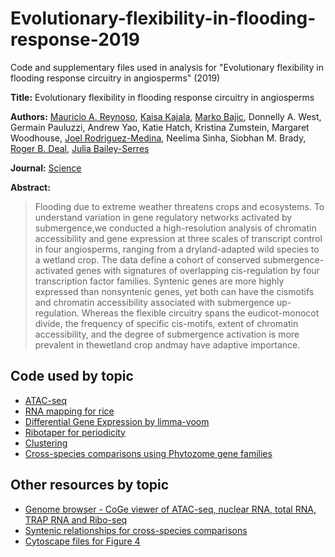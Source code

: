 # Evolutionary-flexibility-in-flooding-response-2019
Code and supplementary files used in analysis for "Evolutionary flexibility in flooding response circuitry in angiosperms" (2019)

**Title:** Evolutionary flexibility in flooding response circuitry in angiosperms

**Authors:**  [Mauricio A. Reynoso](https://github.com/reynosoma), [Kaisa Kajala](https://github.com/kaisakajala), [Marko Bajic](https://github.com/DealLab), Donnelly A. West, Germain Pauluzzi, Andrew Yao, Katie Hatch, Kristina  Zumstein, Margaret Woodhouse, [Joel Rodriguez-Medina](https://github.com/rodriguezmDNA), Neelima Sinha, Siobhan M. Brady, [Roger B. Deal](https://github.com/DealLab), [Julia Bailey-Serres](https://github.com/jbserres)

**Journal:** [Science](https://science.sciencemag.org/cgi/doi/10.1126/science.aax8862)

**Abstract:** 

> Flooding due to extreme weather threatens crops and ecosystems. To understand variation in gene regulatory networks activated by submergence,we conducted a high-resolution analysis of chromatin accessibility and gene expression at three scales of transcript control in four angiosperms, ranging from a dryland-adapted wild species to a wetland crop. The data define a cohort of conserved submergence-activated genes with signatures of overlapping cis-regulation by four transcription factor families. Syntenic genes are more highly expressed than nonsyntenic genes, yet both can have the cismotifs and chromatin accessibility associated with submergence up-regulation. Whereas the flexible circuitry spans the eudicot-monocot divide, the frequency of specific cis-motifs, extent of chromatin accessibility, and the degree of submergence activation is more prevalent in thewetland crop andmay have adaptive importance.



## Code used by topic

- [ATAC-seq](https://github.com/plant-plasticity/Evolutionary-flexibility-in-flooding-response-2019/tree/master/ATAC-seq)
- [RNA mapping for rice](https://github.com/plant-plasticity/Evolutionary-flexibility-in-flooding-response-2019/tree/master/Mapping-RNA-seq-Os)
- [Differential Gene Expression by limma-voom](https://github.com/plant-plasticity/Evolutionary-flexibility-in-flooding-response-2019/tree/master/DEG-analysis-limma-voom)
- [Ribotaper for periodicity](https://github.com/plant-plasticity/Evolutionary-flexibility-in-flooding-response-2019/tree/master/Ribotaper-periodicity)
- [Clustering](https://github.com/plant-plasticity/Evolutionary-flexibility-in-flooding-response-2019/blob/master/DEG-analysis-limma-voom/Scripts/Clustering_Heatmap.R)
- [Cross-species comparisons using Phytozome gene families](https://github.com/plant-plasticity/Evolutionary-flexibility-in-flooding-response-2019/tree/master/Gene-families-Phytozome)


## Other resources by topic
- [Genome browser - CoGe viewer of ATAC-seq, nuclear RNA, total RNA, TRAP RNA and Ribo-seq](https://github.com/plant-plasticity/Evolutionary-flexibility-in-flooding-response-2019/tree/master/CoGe)
- [Syntenic relationships for cross-species comparisons](https://github.com/plant-plasticity/Evolutionary-flexibility-in-flooding-response-2019/tree/master/Synteny)
- [Cytoscape files for Figure 4](https://github.com/plant-plasticity/Evolutionary-flexibility-in-flooding-response-2019/tree/master/Cytoscape)

